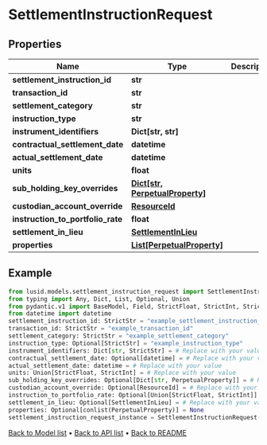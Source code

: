 # SettlementInstructionRequest

## Properties
Name | Type | Description | Notes
------------ | ------------- | ------------- | -------------
**settlement_instruction_id** | **str** |  | 
**transaction_id** | **str** |  | 
**settlement_category** | **str** |  | 
**instruction_type** | **str** |  | [optional] 
**instrument_identifiers** | **Dict[str, str]** |  | 
**contractual_settlement_date** | **datetime** |  | [optional] 
**actual_settlement_date** | **datetime** |  | 
**units** | **float** |  | 
**sub_holding_key_overrides** | [**Dict[str, PerpetualProperty]**](PerpetualProperty.md) |  | [optional] 
**custodian_account_override** | [**ResourceId**](ResourceId.md) |  | [optional] 
**instruction_to_portfolio_rate** | **float** |  | [optional] 
**settlement_in_lieu** | [**SettlementInLieu**](SettlementInLieu.md) |  | [optional] 
**properties** | [**List[PerpetualProperty]**](PerpetualProperty.md) |  | [optional] 
## Example

```python
from lusid.models.settlement_instruction_request import SettlementInstructionRequest
from typing import Any, Dict, List, Optional, Union
from pydantic.v1 import BaseModel, Field, StrictFloat, StrictInt, StrictStr, conlist, constr
from datetime import datetime
settlement_instruction_id: StrictStr = "example_settlement_instruction_id"
transaction_id: StrictStr = "example_transaction_id"
settlement_category: StrictStr = "example_settlement_category"
instruction_type: Optional[StrictStr] = "example_instruction_type"
instrument_identifiers: Dict[str, StrictStr] = # Replace with your value
contractual_settlement_date: Optional[datetime] = # Replace with your value
actual_settlement_date: datetime = # Replace with your value
units: Union[StrictFloat, StrictInt] = # Replace with your value
sub_holding_key_overrides: Optional[Dict[str, PerpetualProperty]] = # Replace with your value
custodian_account_override: Optional[ResourceId] = # Replace with your value
instruction_to_portfolio_rate: Optional[Union[StrictFloat, StrictInt]] = # Replace with your value
settlement_in_lieu: Optional[SettlementInLieu] = # Replace with your value
properties: Optional[conlist(PerpetualProperty)] = None
settlement_instruction_request_instance = SettlementInstructionRequest(settlement_instruction_id=settlement_instruction_id, transaction_id=transaction_id, settlement_category=settlement_category, instruction_type=instruction_type, instrument_identifiers=instrument_identifiers, contractual_settlement_date=contractual_settlement_date, actual_settlement_date=actual_settlement_date, units=units, sub_holding_key_overrides=sub_holding_key_overrides, custodian_account_override=custodian_account_override, instruction_to_portfolio_rate=instruction_to_portfolio_rate, settlement_in_lieu=settlement_in_lieu, properties=properties)

```

[Back to Model list](../README.md#documentation-for-models) &#8226; [Back to API list](../README.md#documentation-for-api-endpoints) &#8226; [Back to README](../README.md)

